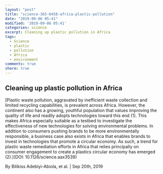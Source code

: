 ```yaml
---
layout: "post"
title: "science-365-6458-africa-plastic-pollution"
date: "2019-09-06 05:41"
modified: '2019-09-06 05:41'
categories: science
excerpt: Cleaning up plastic pollution in Africa
tags:
  - Science
  - plastic
  - pollution
  - Africa
  - environment
comments: true
share: true
---
```


## Cleaning up plastic pollution in Africa

[Plastic waste pollution, aggravated by inefficient waste collection and limited recycling capabilities, is prevalent across Africa. However, the continent also has a growing, youthful population that values improving the quality of life and readily adopts technologies toward this end (1). This makes Africa especially suitable as a testbed to investigate the effectiveness of new technologies for solving environmental problems. In addition to consumers pushing brands to be more environmentally responsible, a business case also exists in Africa that enables brands to invest in technologies that promote a circular economy. As such, a trend for plastic waste remediation efforts in Africa that relies principally on consumer engagement to create a plastics circular economy has emerged (2).](DOI: 10.1126/science.aax3539)

By Bilikiss Adebiyi-Abiola, et al. | Sep 20th, 2019
